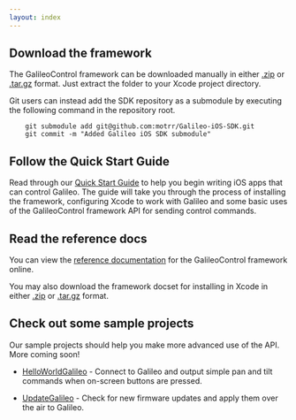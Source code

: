 ```yaml
---
layout: index
---
```


## Download the framework

The GalileoControl framework can be downloaded manually in either [.zip](https://github.com/motrr/Galileo-iOS-SDK/zipball/master) or [.tar.gz](https://github.com/motrr/Galileo-iOS-SDK/tarball/master) format. Just extract the folder to your Xcode project directory.

Git users can instead add the SDK repository as a submodule by executing the following command in the repository root.

        git submodule add git@github.com:motrr/Galileo-iOS-SDK.git
        git commit -m "Added Galileo iOS SDK submodule"

## Follow the Quick Start Guide

Read through our [Quick Start Guide](http://motrr.github.com/Galileo-iOS-SDK/docs/docs/src/Galileo%20iOS%20Quick%20Start%20Guide.html) to help you begin writing iOS apps that can  control Galileo. The guide will take you through the process of installing the framework, configuring Xcode to work with Galileo and some basic uses of the GalileoControl framework API for sending control commands.

## Read the reference docs

You can view the [reference documentation](http://motrr.github.com/Galileo-iOS-SDK/docs/index.html) for the GalileoControl framework online.

You may also download the framework docset for installing in Xcode in either [.zip](http://motrr.github.com/Galileo-iOS-SDK/docs/com.motrr.GalileoControl.docset.zip) or [.tar.gz](http://motrr.github.com/Galileo-iOS-SDK/docs/com.motrr.GalileoControl.docset.tar.gz) format.

## Check out some sample projects

Our sample projects should help you make more advanced use of the API. More coming soon!

 * [HelloWorldGalileo](https://github.com/motrr/HelloWorldGalileo) - Connect to Galileo and output simple pan and tilt commands when on-screen buttons are pressed.
 
 * [UpdateGalileo](https://github.com/motrr/UpdateGalileo) - Check for new firmware updates and apply them over the air to Galileo.
